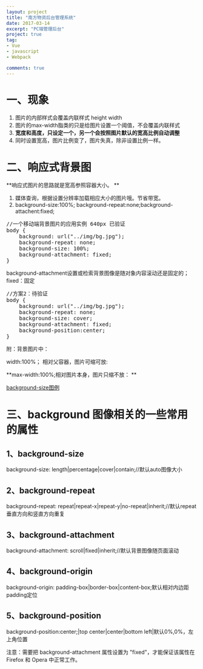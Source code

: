 ```yaml
---
layout: project
title: "南方物资后台管理系统"
date: 2017-03-14
excerpt: "PC端管理后台"
project: true
tag:
- Vue
- javascript
- Webpack

comments: true
---
```


# 一、现象
1. 图片的内部样式会覆盖内联样式 height width
2. 图片的max-width脂类的只是给图片设置一个阈值，不会覆盖内联样式
3. **宽度和高度，只设定一个，另一个会按照图片默认的宽高比例自动调整**
4. 同时设置宽高，图片比例变了，图片失真，除非设置比例一样。

# 二、响应式背景图

**响应式图片的思路就是宽高参照容器大小。 **

1. 媒体查询，根据设置分辨率加载相应大小的图片哦。节省带宽。   
2. background-size:100%; background-repeat:none;background-attachent:fixed;

<pre>
//一个移动端背景图片的应用实例 640px 已验证
body {
    background: url("../img/bg.jpg");
	background-repeat: none;
	background-size: 100%;
    background-attachment: fixed;
}
</pre>
background-attachment设置或检索背景图像是随对象内容滚动还是固定的；
fixed：固定

<pre>
//方案2：待验证
body {
    background: url("../img/bg.jpg");
	background-repeat: none;
	background-size: cover;
    background-attachment: fixed;
	background-position:center;
}
</pre>

附：背景图片中：

width:100%； 相对父容器，图片可缩可放:  

**max-width:100%;相对图片本身，图片只缩不放： **

[background-size图例](http://www.w3school.com.cn/tiy/c.asp?f=css_background-size&p=7)


# 三、background 图像相关的一些常用的属性

## 1、background-size
background-size: length|percentage|cover|contain;//默认auto图像大小

## 2、background-repeat
background-repeat: repeat|repeat-x|repeat-y|no-repeat|inherit;//默认repeat垂直方向和竖直方向重复

## 3、background-attachment
background-attachment: scroll|fixed|inherit;//默认背景图像随页面滚动
## 4、background-origin
background-origin: padding-box|border-box|content-box;默认相对内边距padding定位
## 5、background-position
background-position:center;|top center|center|bottom left|默认0%,0%，左上角位置

注意：需要把 background-attachment 属性设置为 "fixed"，才能保证该属性在 Firefox 和 Opera 中正常工作。